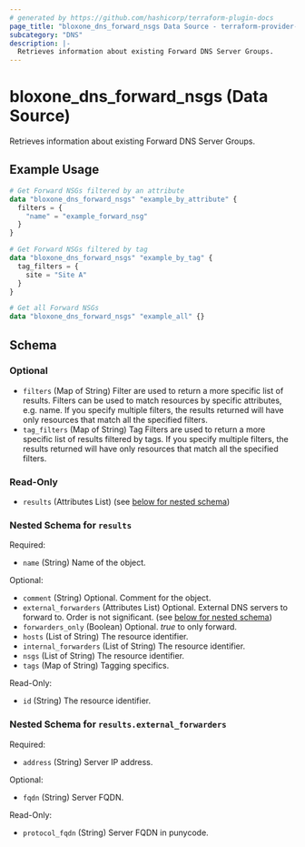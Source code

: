 ```yaml
---
# generated by https://github.com/hashicorp/terraform-plugin-docs
page_title: "bloxone_dns_forward_nsgs Data Source - terraform-provider-bloxone"
subcategory: "DNS"
description: |-
  Retrieves information about existing Forward DNS Server Groups.
---
```


# bloxone_dns_forward_nsgs (Data Source)

Retrieves information about existing Forward DNS Server Groups.

## Example Usage

```terraform
# Get Forward NSGs filtered by an attribute
data "bloxone_dns_forward_nsgs" "example_by_attribute" {
  filters = {
    "name" = "example_forward_nsg"
  }
}

# Get Forward NSGs filtered by tag
data "bloxone_dns_forward_nsgs" "example_by_tag" {
  tag_filters = {
    site = "Site A"
  }
}

# Get all Forward NSGs
data "bloxone_dns_forward_nsgs" "example_all" {}
```

<!-- schema generated by tfplugindocs -->
## Schema

### Optional

- `filters` (Map of String) Filter are used to return a more specific list of results. Filters can be used to match resources by specific attributes, e.g. name. If you specify multiple filters, the results returned will have only resources that match all the specified filters.
- `tag_filters` (Map of String) Tag Filters are used to return a more specific list of results filtered by tags. If you specify multiple filters, the results returned will have only resources that match all the specified filters.

### Read-Only

- `results` (Attributes List) (see [below for nested schema](#nestedatt--results))

<a id="nestedatt--results"></a>
### Nested Schema for `results`

Required:

- `name` (String) Name of the object.

Optional:

- `comment` (String) Optional. Comment for the object.
- `external_forwarders` (Attributes List) Optional. External DNS servers to forward to. Order is not significant. (see [below for nested schema](#nestedatt--results--external_forwarders))
- `forwarders_only` (Boolean) Optional. _true_ to only forward.
- `hosts` (List of String) The resource identifier.
- `internal_forwarders` (List of String) The resource identifier.
- `nsgs` (List of String) The resource identifier.
- `tags` (Map of String) Tagging specifics.

Read-Only:

- `id` (String) The resource identifier.

<a id="nestedatt--results--external_forwarders"></a>
### Nested Schema for `results.external_forwarders`

Required:

- `address` (String) Server IP address.

Optional:

- `fqdn` (String) Server FQDN.

Read-Only:

- `protocol_fqdn` (String) Server FQDN in punycode.
